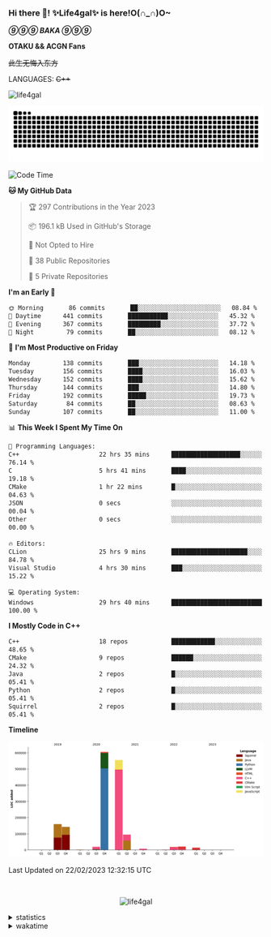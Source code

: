 ### Hi there 👋! ✨Life4gal✨ is here!O(∩_∩)O~

_**⑨⑨⑨ BAKA ⑨⑨⑨**_

**OTAKU && ACGN Fans**

~~此生无悔入东方~~

LANGUAGES: ~~C++~~

<p align="left"> <img src="https://komarev.com/ghpvc/?username=life4gal&label=Profile%20views&color=0e75b6&style=flat" alt="life4gal" /> </p>

![github contribution grid snake animation](https://raw.githubusercontent.com/Life4gal/Life4gal/snake_branch/github-contribution-grid-snake.svg)

<!--START_SECTION:waka-->
![Code Time](http://img.shields.io/badge/Code%20Time-2%2C820%20hrs%203%20mins-blue)

**🐱 My GitHub Data** 

> 🏆 297 Contributions in the Year 2023
 > 
> 📦 196.1 kB Used in GitHub's Storage 
 > 
> 🚫 Not Opted to Hire
 > 
> 📜 38 Public Repositories 
 > 
> 🔑 5 Private Repositories  
 > 
**I'm an Early 🐤** 

```text
🌞 Morning       86 commits       ██░░░░░░░░░░░░░░░░░░░░░░░   08.84 % 
🌆 Daytime      441 commits       ███████████░░░░░░░░░░░░░░   45.32 % 
🌃 Evening      367 commits       █████████░░░░░░░░░░░░░░░░   37.72 % 
🌙 Night         79 commits       ██░░░░░░░░░░░░░░░░░░░░░░░   08.12 % 

```
📅 **I'm Most Productive on Friday** 

```text
Monday         138 commits       ███░░░░░░░░░░░░░░░░░░░░░░   14.18 % 
Tuesday        156 commits       ████░░░░░░░░░░░░░░░░░░░░░   16.03 % 
Wednesday      152 commits       ████░░░░░░░░░░░░░░░░░░░░░   15.62 % 
Thursday       144 commits       ███░░░░░░░░░░░░░░░░░░░░░░   14.80 % 
Friday         192 commits       █████░░░░░░░░░░░░░░░░░░░░   19.73 % 
Saturday        84 commits       ██░░░░░░░░░░░░░░░░░░░░░░░   08.63 % 
Sunday         107 commits       ██░░░░░░░░░░░░░░░░░░░░░░░   11.00 % 

```


📊 **This Week I Spent My Time On** 

```text
💬 Programming Languages: 
C++                      22 hrs 35 mins      ███████████████████░░░░░░   76.14 % 
C                        5 hrs 41 mins       ████░░░░░░░░░░░░░░░░░░░░░   19.18 % 
CMake                    1 hr 22 mins        █░░░░░░░░░░░░░░░░░░░░░░░░   04.63 % 
JSON                     0 secs              ░░░░░░░░░░░░░░░░░░░░░░░░░   00.04 % 
Other                    0 secs              ░░░░░░░░░░░░░░░░░░░░░░░░░   00.00 % 

🔥 Editors: 
CLion                    25 hrs 9 mins       █████████████████████░░░░   84.78 % 
Visual Studio            4 hrs 30 mins       ███░░░░░░░░░░░░░░░░░░░░░░   15.22 % 

💻 Operating System: 
Windows                  29 hrs 40 mins      █████████████████████████   100.00 % 

```

**I Mostly Code in C++** 

```text
C++                      18 repos            ████████████░░░░░░░░░░░░░   48.65 % 
CMake                    9 repos             ██████░░░░░░░░░░░░░░░░░░░   24.32 % 
Java                     2 repos             █░░░░░░░░░░░░░░░░░░░░░░░░   05.41 % 
Python                   2 repos             █░░░░░░░░░░░░░░░░░░░░░░░░   05.41 % 
Squirrel                 2 repos             █░░░░░░░░░░░░░░░░░░░░░░░░   05.41 % 

```


**Timeline**

![Chart not found](https://raw.githubusercontent.com/Life4gal/Life4gal/main/charts/bar_graph.png) 


 Last Updated on 22/02/2023 12:32:15 UTC
<!--END_SECTION:waka-->

<img src="https://wakatime.com/share/@Life4gal/86c21846-f841-4004-aed1-e1165eb797d6.svg?sanitize=true" alt=""/>

<p align="center"> <img src="./images/⑨.jpg" alt="life4gal" /> </p>

<details>
	<summary>statistics</summary>
	<img src="https://github-profile-trophy.vercel.app/?username=life4gal" alt=""/>
	<img src="https://github-readme-stats.life4gal.vercel.app/api/top-langs/?username=Life4gal&hide=html&show_icons=true&theme=synthwave&cache_seconds=1800" alt=""/>
	<img src="https://github-readme-stats.life4gal.vercel.app/api?username=Life4gal&show_icons=true&theme=synthwave&cache_seconds=1800" alt=""/>
</details>

<details>
	<summary>wakatime</summary>
	<img src="https://wakatime.com/share/@Life4gal/404666b2-d1ff-4388-94e0-a1935d341f14.svg?sanitize=true" alt=""/>
	<img src="https://wakatime.com/share/@Life4gal/972212ce-6084-4d98-a326-1997606ddf37.svg?sanitize=true" alt=""/>
	<img src="https://wakatime.com/share/@Life4gal/7ae4ead0-e1fd-412a-afcb-da977a5ae5e9.svg?sanitize=true" alt=""/>
</details>
